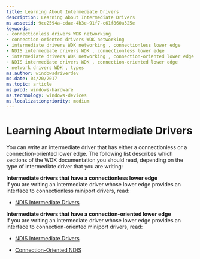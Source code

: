 ```yaml
---
title: Learning About Intermediate Drivers
description: Learning About Intermediate Drivers
ms.assetid: 9ce2594a-cdae-4b3e-91f7-c61f860a325e
keywords:
- connectionless drivers WDK networking
- connection-oriented drivers WDK networking
- intermediate drivers WDK networking , connectionless lower edge
- NDIS intermediate drivers WDK , connectionless lower edge
- intermediate drivers WDK networking , connection-oriented lower edge
- NDIS intermediate drivers WDK , connection-oriented lower edge
- network drivers WDK , types
ms.author: windowsdriverdev
ms.date: 04/20/2017
ms.topic: article
ms.prod: windows-hardware
ms.technology: windows-devices
ms.localizationpriority: medium
---
```


# Learning About Intermediate Drivers





You can write an intermediate driver that has either a connectionless or a connection-oriented lower edge. The following list describes which sections of the WDK documentation you should read, depending on the type of intermediate driver that you are writing:

<a href="" id="intermediate-drivers-that-have-a-connectionless-lower-edge"></a>**Intermediate drivers that have a connectionless lower edge**  
If you are writing an intermediate driver whose lower edge provides an interface to connectionless miniport drivers, read:

-   [NDIS Intermediate Drivers](ndis-intermediate-drivers.md)

<a href="" id="intermediate-drivers-that-have-a-connection-oriented-lower-edge"></a>**Intermediate drivers that have a connection-oriented lower edge**  
If you are writing an intermediate driver whose lower edge provides an interface to connection-oriented miniport drivers, read:

-   [NDIS Intermediate Drivers](ndis-intermediate-drivers.md)

-   [Connection-Oriented NDIS](connection-oriented-ndis.md)

 

 





